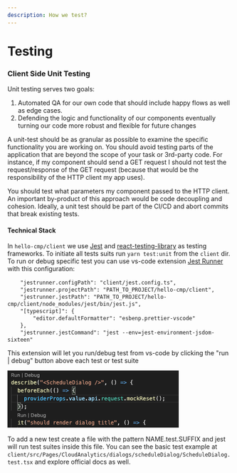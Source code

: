 ```yaml
---
description: How we test?
---
```


# Testing

### Client Side Unit Testing

Unit testing serves two goals:

1. Automated QA for our own code that should include happy flows as well as edge cases.
2. Defending the logic and functionality of our components eventually turning our code more robust and flexible for future changes

A unit-test should be as granular as possible to examine the specific functionality you are working on. You should avoid testing parts of the application that are beyond the scope of your task or 3rd-party code. For instance, if my component should send a GET request I should not test the request/response of the GET request \(because that would be the responsibility of the HTTP client my app uses\). 

You should test what parameters my component passed to the HTTP client. An important by-product of this approach would be code decoupling and cohesion. Ideally, a unit test should be part of the CI/CD and abort commits that break existing tests.

#### Technical Stack

In `hello-cmp/client` we use [Jest](https://jestjs.io/) and [react-testing-library](https://testing-library.com/docs/react-testing-library/intro/) as testing frameworks.  To initiate all tests suits run `yarn test:unit` from the `client` dir. To run or debug specific test you can use vs-code extension [Jest Runner](https://marketplace.visualstudio.com/items?itemName=firsttris.vscode-jest-runner) with this configuration:

```text
    "jestrunner.configPath": "client/jest.config.ts",
    "jestrunner.projectPath": "PATH_TO_PROJECT/hello-cmp/client",
    "jestrunner.jestPath": "PATH_TO_PROJECT/hello-cmp/client/node_modules/jest/bin/jest.js",
    "[typescript]": {
        "editor.defaultFormatter": "esbenp.prettier-vscode"
    },
    "jestrunner.jestCommand": "jest --env=jest-environment-jsdom-sixteen"
```

This extension will let you run/debug test from vs-code by clicking the "run \| debug" button above each test or test suite  


![](../.gitbook/assets/screen-shot-2020-12-15-at-12.36.30.png)

To add a new test create a file with the pattern NAME.test.SUFFIX and jest will run test suites inside this file. You can see the basic test example at `client/src/Pages/CloudAnalytics/dialogs/scheduleDialog/ScheduleDialog.test.tsx` and explore official docs as well.

